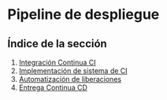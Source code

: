 # Pipeline de despliegue

## Índice de la sección

1. [Integración Continua CI](./integracion-continua.md)
2. [Implementación de sistema de CI](./servidor-ci.md)
3. [Automatización de liberaciones](./automatizacion-liberaciones.md)
4. [Entrega Continua CD](./entrega-continua.md) 
